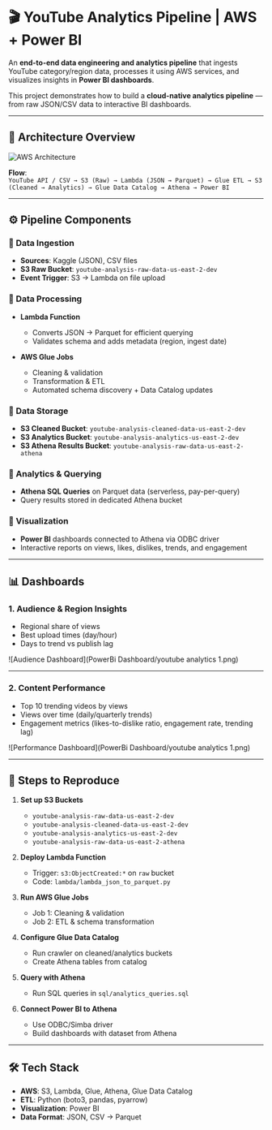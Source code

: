 # 🎬 YouTube Analytics Pipeline | AWS + Power BI

An **end-to-end data engineering and analytics pipeline** that ingests YouTube category/region data, processes it using AWS services, and visualizes insights in **Power BI dashboards**.  

This project demonstrates how to build a **cloud-native analytics pipeline** — from raw JSON/CSV data to interactive BI dashboards.

---

## 📌 Architecture Overview

![AWS Architecture]()

**Flow**:  
`YouTube API / CSV → S3 (Raw) → Lambda (JSON → Parquet) → Glue ETL → S3 (Cleaned → Analytics) → Glue Data Catalog → Athena → Power BI`

---

## ⚙️ Pipeline Components

### 🔹 Data Ingestion
- **Sources**: Kaggle (JSON), CSV files  
- **S3 Raw Bucket**: `youtube-analysis-raw-data-us-east-2-dev`  
- **Event Trigger**: S3 → Lambda on file upload  

### 🔹 Data Processing
- **Lambda Function**  
  - Converts JSON → Parquet for efficient querying  
  - Validates schema and adds metadata (region, ingest date)  

- **AWS Glue Jobs**  
  - Cleaning & validation  
  - Transformation & ETL  
  - Automated schema discovery + Data Catalog updates  

### 🔹 Data Storage
- **S3 Cleaned Bucket**: `youtube-analysis-cleaned-data-us-east-2-dev`  
- **S3 Analytics Bucket**: `youtube-analysis-analytics-us-east-2-dev`  
- **S3 Athena Results Bucket**: `youtube-analysis-raw-data-us-east-2-athena`  

### 🔹 Analytics & Querying
- **Athena SQL Queries** on Parquet data (serverless, pay-per-query)  
- Query results stored in dedicated Athena bucket  

### 🔹 Visualization
- **Power BI** dashboards connected to Athena via ODBC driver  
- Interactive reports on views, likes, dislikes, trends, and engagement  

---

## 📊 Dashboards

### 1. Audience & Region Insights
- Regional share of views  
- Best upload times (day/hour)  
- Days to trend vs publish lag  

![Audience Dashboard](PowerBi Dashboard/youtube analytics 1.png)

---

### 2. Content Performance
- Top 10 trending videos by views  
- Views over time (daily/quarterly trends)  
- Engagement metrics (likes-to-dislike ratio, engagement rate, trending lag)  

![Performance Dashboard](PowerBi Dashboard/youtube analytics 1.png)

---

## 🚀 Steps to Reproduce

1. **Set up S3 Buckets**  
   - `youtube-analysis-raw-data-us-east-2-dev`  
   - `youtube-analysis-cleaned-data-us-east-2-dev`  
   - `youtube-analysis-analytics-us-east-2-dev`  
   - `youtube-analysis-raw-data-us-east-2-athena`  

2. **Deploy Lambda Function**  
   - Trigger: `s3:ObjectCreated:*` on `raw` bucket  
   - Code: `lambda/lambda_json_to_parquet.py`  

3. **Run AWS Glue Jobs**  
   - Job 1: Cleaning & validation  
   - Job 2: ETL & schema transformation  

4. **Configure Glue Data Catalog**  
   - Run crawler on cleaned/analytics buckets  
   - Create Athena tables from catalog  

5. **Query with Athena**  
   - Run SQL queries in `sql/analytics_queries.sql`  

6. **Connect Power BI to Athena**  
   - Use ODBC/Simba driver  
   - Build dashboards with dataset from Athena  

---

## 🛠️ Tech Stack

- **AWS**: S3, Lambda, Glue, Athena, Glue Data Catalog  
- **ETL**: Python (boto3, pandas, pyarrow)  
- **Visualization**: Power BI  
- **Data Format**: JSON, CSV → Parquet  
